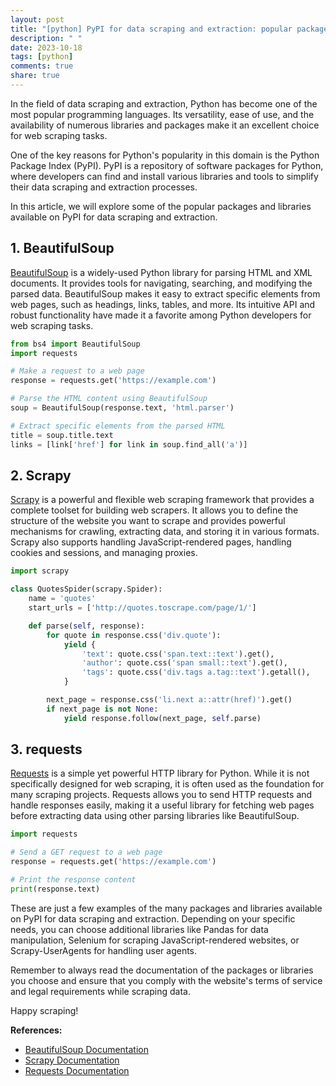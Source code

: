 ```yaml
---
layout: post
title: "[python] PyPI for data scraping and extraction: popular packages and libraries"
description: " "
date: 2023-10-18
tags: [python]
comments: true
share: true
---
```


In the field of data scraping and extraction, Python has become one of the most popular programming languages. Its versatility, ease of use, and the availability of numerous libraries and packages make it an excellent choice for web scraping tasks.

One of the key reasons for Python's popularity in this domain is the Python Package Index (PyPI). PyPI is a repository of software packages for Python, where developers can find and install various libraries and tools to simplify their data scraping and extraction processes.

In this article, we will explore some of the popular packages and libraries available on PyPI for data scraping and extraction.

## 1. BeautifulSoup

[BeautifulSoup](https://pypi.org/project/beautifulsoup4/) is a widely-used Python library for parsing HTML and XML documents. It provides tools for navigating, searching, and modifying the parsed data. BeautifulSoup makes it easy to extract specific elements from web pages, such as headings, links, tables, and more. Its intuitive API and robust functionality have made it a favorite among Python developers for web scraping tasks.

```python
from bs4 import BeautifulSoup
import requests

# Make a request to a web page
response = requests.get('https://example.com')

# Parse the HTML content using BeautifulSoup
soup = BeautifulSoup(response.text, 'html.parser')

# Extract specific elements from the parsed HTML
title = soup.title.text
links = [link['href'] for link in soup.find_all('a')]
```

## 2. Scrapy

[Scrapy](https://pypi.org/project/Scrapy/) is a powerful and flexible web scraping framework that provides a complete toolset for building web scrapers. It allows you to define the structure of the website you want to scrape and provides powerful mechanisms for crawling, extracting data, and storing it in various formats. Scrapy also supports handling JavaScript-rendered pages, handling cookies and sessions, and managing proxies.

```python
import scrapy

class QuotesSpider(scrapy.Spider):
    name = 'quotes'
    start_urls = ['http://quotes.toscrape.com/page/1/']

    def parse(self, response):
        for quote in response.css('div.quote'):
            yield {
                'text': quote.css('span.text::text').get(),
                'author': quote.css('span small::text').get(),
                'tags': quote.css('div.tags a.tag::text').getall(),
            }

        next_page = response.css('li.next a::attr(href)').get()
        if next_page is not None:
            yield response.follow(next_page, self.parse)
```

## 3. requests

[Requests](https://pypi.org/project/requests/) is a simple yet powerful HTTP library for Python. While it is not specifically designed for web scraping, it is often used as the foundation for many scraping projects. Requests allows you to send HTTP requests and handle responses easily, making it a useful library for fetching web pages before extracting data using other parsing libraries like BeautifulSoup.

```python
import requests

# Send a GET request to a web page
response = requests.get('https://example.com')

# Print the response content
print(response.text)
```

These are just a few examples of the many packages and libraries available on PyPI for data scraping and extraction. Depending on your specific needs, you can choose additional libraries like Pandas for data manipulation, Selenium for scraping JavaScript-rendered websites, or Scrapy-UserAgents for handling user agents.

Remember to always read the documentation of the packages or libraries you choose and ensure that you comply with the website's terms of service and legal requirements while scraping data.

Happy scraping!

**References:**

- [BeautifulSoup Documentation](https://www.crummy.com/software/BeautifulSoup/bs4/doc/)
- [Scrapy Documentation](https://docs.scrapy.org/)
- [Requests Documentation](https://docs.python-requests.org/)